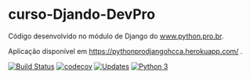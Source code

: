 # curso-Djando-DevPro

Código desenvolvido no módulo de Django do www.python.pro.br.

Aplicação disponível em https://pythonprodjangohcca.herokuapp.com/ .

[![Build Status](https://app.travis-ci.com/HenriqueCCdA/cursoDjangoDevPro.svg?branch=main)](https://app.travis-ci.com/HenriqueCCdA/cursoDjangoDevPro)
[![codecov](https://codecov.io/gh/HenriqueCCdA/cursoDjangoDevPro/branch/main/graph/badge.svg?token=BBBZNJBJ1P)](https://codecov.io/gh/HenriqueCCdA/cursoDjangoDevPro)
[![Updates](https://pyup.io/repos/github/HenriqueCCdA/cursoDjangoDevPro/shield.svg)](https://pyup.io/repos/github/HenriqueCCdA/cursoDjangoDevPro/)
[![Python 3](https://pyup.io/repos/github/HenriqueCCdA/cursoDjangoDevPro/python-3-shield.svg)](https://pyup.io/repos/github/HenriqueCCdA/cursoDjangoDevPro/)
